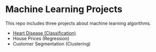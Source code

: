 # Machine Learning Projects

This repo includes three projects about machine learning algorithms.

- [Heart Disease (Classification)](https://github.com/nurseda-diker/ml-projects/tree/main/classification)
- House Prices (Regression)
- Customer Segmentation (Clustering)
